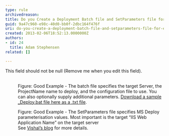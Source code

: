 ```yaml
---
type: rule
archivedreason: 
title: Do you Create a Deployment Batch file and SetParameters file for each Environment?
guid: 9a47c960-e98c-40d0-bb0f-2dbc164f476f
uri: do-you-create-a-deployment-batch-file-and-setparameters-file-for-each-environment
created: 2013-02-06T18:52:13.0000000Z
authors:
- id: 24
  title: Adam Stephensen
related: []

---
```



This field should not be null (Remove me when you edit this field).
<br><excerpt class='endintro'></excerpt><br>
<dl class="goodImage"><dt>
      <img src="/TFS/Rules-to-Better-Continuous-Deployment/PublishingImages/setparameters.jpg" alt="" />
   </dt><dd>Figure&#58; Good Example - The batch file specifies the target Server, the ProjectName name to deploy, and the configuration file to use. You can also optionally supply additional parameters. 
      <a href="/TFS/Rules-to-Better-Continuous-Deployment/Documents/DeployBat.txt">Download a sample _Deploy.bat file here as a .txt file</a>. </dd></dl><dl class="goodImage"><dt>
      <img src="/TFS/Rules-to-Better-Continuous-Deployment/PublishingImages/batchfile.jpg" alt="" /></dt><dd>Figure&#58; Good Example - The SetParameters file specifies MS Deploy parameterisation values.  Most important is the target “IIS Web Application Name” on the target server<br>See <a href="http&#58;//vishaljoshi.blogspot.com.au/2010/07/web-deploy-parameterization-in-action.html" target="_blank">Vishal’s blog</a> for more details. </dd></dl>


